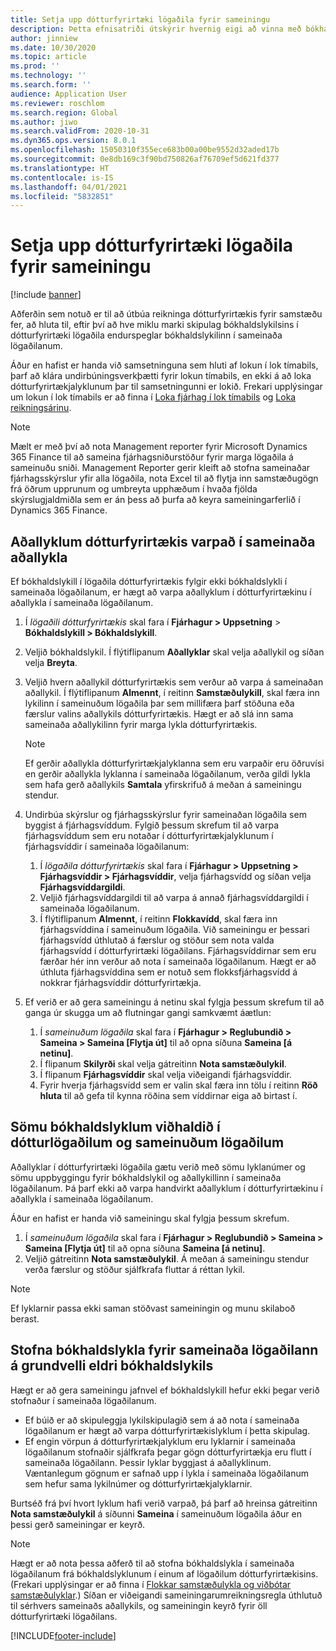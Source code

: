 ```yaml
---
title: Setja upp dótturfyrirtæki lögaðila fyrir sameiningu
description: Þetta efnisatriði útskýrir hvernig eigi að vinna með bókhaldslykla fyrir samstæðufyrirtæki.
author: jinniew
ms.date: 10/30/2020
ms.topic: article
ms.prod: ''
ms.technology: ''
ms.search.form: ''
audience: Application User
ms.reviewer: roschlom
ms.search.region: Global
ms.author: jiwo
ms.search.validFrom: 2020-10-31
ms.dyn365.ops.version: 8.0.1
ms.openlocfilehash: 15050310f355ece683b00a00be9552d32aded17b
ms.sourcegitcommit: 0e8db169c3f90bd750826af76709ef5d621fd377
ms.translationtype: HT
ms.contentlocale: is-IS
ms.lasthandoff: 04/01/2021
ms.locfileid: "5832851"
---
```

# <a name="set-up-a-subsidiary-legal-entity-for-consolidation"></a>Setja upp dótturfyrirtæki lögaðila fyrir sameiningu

[!include [banner](../includes/banner.md)]

Aðferðin sem notuð er til að útbúa reikninga dótturfyrirtækis fyrir samstæðu fer, að hluta til, eftir því að hve miklu marki skipulag bókhaldslykilsins í dótturfyrirtæki lögaðila endurspeglar bókhaldslykilinn í sameinaða lögaðilanum.

Áður en hafist er handa við samsetninguna sem hluti af lokun í lok tímabils, þarf að klára undirbúningsverkþætti fyrir lokun tímabils, en ekki á að loka dótturfyrirtækjalyklunum þar til samsetningunni er lokið. Frekari upplýsingar um lokun í lok tímabils er að finna í [Loka fjárhag í lok tímabils](close-general-ledger-at-period-end.md) og [Loka reikningsárinu](tasks/close-fiscal-year.md).

> [!NOTE]
>  Mælt er með því að nota Management reporter fyrir Microsoft Dynamics 365 Finance til að sameina fjárhagsniðurstöður fyrir marga lögaðila á sameinuðu sniði. Management Reporter gerir kleift að stofna sameinaðar fjárhagsskýrslur yfir alla lögaðila, nota Excel til að flytja inn samstæðugögn frá öðrum upprunum og umbreyta upphæðum í hvaða fjölda skýrslugjaldmiðla sem er án þess að þurfa að keyra sameiningarferlið í Dynamics 365 Finance.

## <a name="map-subsidiary-main-accounts-to-consolidated-main-accounts"></a>Aðallyklum dótturfyrirtækis varpað í sameinaða aðallykla

Ef bókhaldslykill í lögaðila dótturfyrirtækis fylgir ekki bókhaldslykli í sameinaða lögaðilanum, er hægt að varpa aðallyklum í dótturfyrirtækinu í aðallykla í sameinaða lögaðilanum.

1. Í *lögaðili dótturfyrirtækis* skal fara í **Fjárhagur \> Uppsetning** \> **Bókhaldslykill \> Bókhaldslykill**.
2. Veljið bókhaldslykil. Í flýtiflipanum **Aðallyklar** skal velja aðallykil og síðan velja **Breyta**.
3. Veljið hvern aðallykil dótturfyrirtækis sem verður að varpa á sameinaðan aðallykil. Í flýtiflipanum **Almennt**, í reitinn **Samstæðulykill**, skal færa inn lykilinn í sameinuðum lögaðila þar sem millifæra þarf stöðuna eða færslur valins aðallykils dótturfyrirtækis. Hægt er að slá inn sama sameinaða aðallykilinn fyrir marga lykla dótturfyrirtækis.

    > [!NOTE]
    > Ef gerðir aðallykla dótturfyrirtækjalyklanna sem eru varpaðir eru öðruvísi en gerðir aðallykla lyklanna í sameinaða lögaðilanum, verða gildi lykla sem hafa gerð aðallykils **Samtala** yfirskrifuð á meðan á sameiningu stendur.

4. Undirbúa skýrslur og fjárhagsskýrslur fyrir sameinaðan lögaðila sem byggist á fjárhagsvíddum. Fylgið þessum skrefum til að varpa fjárhagsvíddum sem eru notaðar í dótturfyrirtækjalyklunum í fjárhagsvíddir í sameinaða lögaðilanum:

    1. Í *lögaðila dótturfyrirtækis* skal fara í **Fjárhagur \> Uppsetning \> Fjárhagsvíddir \> Fjárhagsvíddir**, velja fjárhagsvídd og síðan velja **Fjárhagsvíddargildi**.
    2. Veljið fjárhagsvíddargildi til að varpa á annað fjárhagsvíddargildi í sameinaða lögaðilanum.
    3. Í flýtiflipanum **Almennt**, í reitinn **Flokkavídd**, skal færa inn fjárhagsvíddina í sameinuðum lögaðila. Við sameiningu er þessari fjárhagsvídd úthlutað á færslur og stöður sem nota valda fjárhagsvídd í dótturfyrirtæki lögaðilans. Fjárhagsvíddirnar sem eru færðar hér inn verður að nota í sameinaða lögaðilanum. Hægt er að úthluta fjárhagsvíddina sem er notuð sem flokksfjárhagsvídd á nokkrar fjárhagsvíddir dótturfyrirtækja.

5. Ef verið er að gera sameiningu á netinu skal fylgja þessum skrefum til að ganga úr skugga um að flutningar gangi samkvæmt áætlun:

    1. Í *sameinuðum lögaðila* skal fara í **Fjárhagur \> Reglubundið \> Sameina \> Sameina \[Flytja út\]** til að opna síðuna **Sameina \[á netinu\]**.
    2. Í flipanum **Skilyrði** skal velja gátreitinn **Nota samstæðulykil**.
    3. Í flipanum **Fjárhagsvíddir** skal velja viðeigandi fjárhagsvíddir.
    4. Fyrir hverja fjárhagsvídd sem er valin skal færa inn tölu í reitinn **Röð hluta** til að gefa til kynna röðina sem víddirnar eiga að birtast í.

## <a name="maintain-the-same-chart-of-accounts-in-the-subsidiary-and-consolidated-legal-entities"></a>Sömu bókhaldslyklum viðhaldið í dótturlögaðilum og sameinuðum lögaðilum

Aðallyklar í dótturfyrirtæki lögaðila gætu verið með sömu lyklanúmer og sömu uppbyggingu fyrir bókhaldslykil og aðallykillinn í sameinaða lögaðilanum. Þá þarf ekki að varpa handvirkt aðallyklum í dótturfyrirtækinu í aðallykla í sameinaða lögaðilanum.

Áður en hafist er handa við sameiningu skal fylgja þessum skrefum.

1. Í *sameinuðum lögaðila* skal fara í **Fjárhagur \> Reglubundið \> Sameina \> Sameina \[Flytja út\]** til að opna síðuna **Sameina \[á netinu\]**.
2. Veljið gátreitinn **Nota samstæðulykil**. Á meðan á sameiningu stendur verða færslur og stöður sjálfkrafa fluttar á réttan lykil.

> [!NOTE]
> Ef lyklarnir passa ekki saman stöðvast sameiningin og munu skilaboð berast.

## <a name="create-a-chart-of-accounts-for-the-consolidated-legal-entity-based-on-an-existing-chart-of-accounts"></a>Stofna bókhaldslykla fyrir sameinaða lögaðilann á grundvelli eldri bókhaldslykils

Hægt er að gera sameiningu jafnvel ef bókhaldslykill hefur ekki þegar verið stofnaður í sameinaða lögaðilanum.

- Ef búið er að skipuleggja lykilskipulagið sem á að nota í sameinaða lögaðilanum er hægt að varpa dótturfyrirtækislyklum í þetta skipulag.
- Ef engin vörpun á dótturfyrirtækjalyklum eru lyklarnir í sameinaða lögaðilanum stofnaðir sjálfkrafa þegar gögn dótturfyrirtækja eru flutt í sameinaða lögaðilann. Þessir lyklar byggjast á aðallyklinum. Væntanlegum gögnum er safnað upp í lykla í sameinaða lögaðilanum sem hefur sama lykilnúmer og dótturfyrirtækjalyklarnir.

Burtséð frá því hvort lyklum hafi verið varpað, þá þarf að hreinsa gátreitinn **Nota samstæðulykil** á síðunni **Sameina** í sameinuðum lögaðila áður en þessi gerð sameiningar er keyrð.

> [!NOTE]
> Hægt er að nota þessa aðferð til að stofna bókhaldslykla í sameinaða lögaðilanum frá bókhaldslyklunum í einum af lögaðilum dótturfyrirtækisins. (Frekari upplýsingar er að finna í [Flokkar samstæðulykla og viðbótar samstæðulyklar](../budgeting/consolidation-account-groups-consolidation-accounts.md).) Síðan er viðeigandi sameiningarumreikningsregla úthlutuð til sérhvers sameinaðs aðallykils, og sameiningin keyrð fyrir öll dótturfyrirtæki lögaðilans.


[!INCLUDE[footer-include](../../includes/footer-banner.md)]